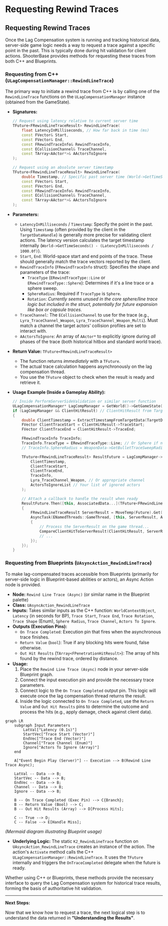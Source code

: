 # Requesting Rewind Traces

## Requesting Rewind Traces

Once the Lag Compensation system is running and tracking historical data, server-side game logic needs a way to request a trace against a specific point in the past. This is typically done during hit validation for client actions. ShooterBase provides methods for requesting these traces from both C++ and Blueprints.

### Requesting from C++ (`ULagCompensationManager::RewindLineTrace`)

The primary way to initiate a rewind trace from C++ is by calling one of the `RewindLineTrace` functions on the `ULagCompensationManager` instance (obtained from the GameState).

*   **Signatures:**

    ```cpp
    // Request using latency relative to current server time
    TFuture<FRewindLineTraceResult> RewindLineTrace(
        float LatencyInMilliseconds, // How far back in time (ms)
        const FVector& Start,
        const FVector& End,
        const FRewindTraceInfo& RewindTraceInfo,
        const ECollisionChannel& TraceChannel,
        const TArray<AActor*>& AActorsToIgnore
    );

    // Request using an absolute server timestamp
    TFuture<FRewindLineTraceResult> RewindLineTrace(
        double Timestamp, // Specific past server time (World->GetTimeSeconds())
        const FVector& Start,
        const FVector& End,
        const FRewindTraceInfo& RewindTraceInfo,
        const ECollisionChannel& TraceChannel,
        const TArray<AActor*>& AActorsToIgnore
    );
    ```
* **Parameters:**
  * `LatencyInMilliseconds` / `Timestamp`: Specify the point in the past. Using `Timestamp` (often provided by the client in the `TargetDataHandle`) is generally more precise for validating client actions. The latency version calculates the target timestamp internally (`World->GetTimeSeconds() - (LatencyInMilliseconds / 1000.0f)`).
  * `Start`, `End`: World-space start and end points of the trace. These should generally match the trace vectors reported by the client.
  * `RewindTraceInfo` (`FRewindTraceInfo` struct): Specifies the shape and parameters of the trace:
    * `TraceType` (`ERewindTraceType::Line` or `ERewindTraceType::Sphere`): Determines if it's a line trace or a sphere sweep.
    * `SphereRadius`: Required if `TraceType` is `Sphere`.
    * `Rotation`: _Currently seems unused in the core sphere/line trace logic but included in the struct, potentially for future expansion like box or capsule traces._
  * `TraceChannel`: The `ECollisionChannel` to use for the trace (e.g., `Lyra_TraceChannel_Weapon`, `Lyra_TraceChannel_Weapon_Multi`). Must match a channel the target actors' collision profiles are set to interact with.
  * `AActorsToIgnore`: An array of `AActor*` to explicitly ignore during _all_ phases of the trace (both historical hitbox and standard world trace).
* **Return Value:** `TFuture<FRewindLineTraceResult>`
  * The function returns _immediately_ with a `TFuture`.
  * The actual trace calculation happens asynchronously on the lag compensation thread.
  * You use the `TFuture` object to check when the result is ready and retrieve it.
*   **Usage Example (Inside a Gameplay Ability):**

    ```cpp
    // Inside PerformServerSideValidation or similar server function
    ULagCompensationManager* LagCompManager = GetWorld()->GetGameState()->FindComponentByClass<ULagCompensationManager>();
    if (LagCompManager && ClientHitResult) // ClientHitResult from TargetDataHandle
    {
        double ClientTimestamp = ExtractTimestampFromTargetData(TargetDataHandle.Get(i)); // Get timestamp
        FVector ClientTraceStart = ClientHitResult->TraceStart;
        FVector ClientTraceEnd = ClientHitResult->TraceEnd;

        FRewindTraceInfo TraceInfo;
        TraceInfo.TraceType = ERewindTraceType::Line; // Or Sphere if needed
        // TraceInfo.SphereRadius = WeaponData->GetBulletTraceSweepRadius(); // If sphere

        TFuture<FRewindLineTraceResult> ResultFuture = LagCompManager->RewindLineTrace(
            ClientTimestamp,
            ClientTraceStart,
            ClientTraceEnd,
            TraceInfo,
            Lyra_TraceChannel_Weapon, // Or appropriate channel
            ActorsToIgnoreList // Your list of ignored actors
        );

        // Attach a callback to handle the result when ready
        ResultFuture.Then([this, AssociatedData...](TFuture<FRewindLineTraceResult> Future)
        {
            FRewindLineTraceResult ServerResult = MoveTemp(Future).Get();
            AsyncTask(ENamedThreads::GameThread, [this, ServerResult, AssociatedData...]()
            {
                // Process the ServerResult on the game thread...
                CompareClientHitToServerResult(ClientHitResult, ServerResult);
                // ...
            });
        });
    }
    ```

### Requesting from Blueprints (`UAsyncAction_RewindLineTrace`)

To make lag-compensated traces accessible from Blueprints (primarily for server-side logic in Blueprint-based abilities or actors), an Async Action node is provided.

* **Node:** `Rewind Line Trace (Async)` (or similar name in the Blueprint palette)
* **Class:** `UAsyncAction_RewindLineTrace`
* **Inputs:** Takes similar inputs as the C++ function: `WorldContextObject`, `Latency` (in seconds for BP), `Trace Start`, `Trace End`, `Trace Rotation`, `Trace Shape` (Enum), `Sphere Radius`, `Trace Channel`, `Actors To Ignore`.
* **Outputs (Execution Pins):**
  * `On Trace Completed`: Execution pin that fires when the asynchronous trace finishes.
  * `Return Value` (`bool`): True if any blocking hits were found, false otherwise.
  * `Out Hit Results` (`TArray<FPenetrationHitResult>`): The array of hits found by the rewind trace, ordered by distance.
* **Usage:**
  1. Place the `Rewind Line Trace (Async)` node in your server-side Blueprint graph.
  2. Connect the input execution pin and provide the necessary trace parameters.
  3. Connect logic to the `On Trace Completed` output pin. This logic will execute once the lag compensation thread returns the result.
  4. Inside the logic connected to `On Trace Completed`, use the `Return Value` and `Out Hit Results` pins to determine the outcome and process the hits (e.g., apply damage, check against client data).

```mermaid
graph LR
    subgraph Input Parameters
        LatVal["Latency (0.1s)"]
        StartVec["Trace Start (Vector)"]
        EndVec["Trace End (Vector)"]
        Channel["Trace Channel (Enum)"]
        Ignore["Actors To Ignore (Array)"]
    end

    A["Event Begin Play (Server)"] -- Execution --> B(Rewind Line Trace Async);

    LatVal -- Data --> B;
    StartVec -- Data --> B;
    EndVec -- Data --> B;
    Channel -- Data --> B;
    Ignore -- Data --> B;

    B -- On Trace Completed (Exec Pin) --> C{Branch};
    B -- Return Value (Bool) --> C;
    B -- Out Hit Results (Array) --> D[Process Hits];

    C -- True --> D;
    C -- False --> E[Handle Miss];
```

_(Mermaid diagram illustrating Blueprint usage)_

* **Underlying Logic:** The static `K2_RewindLineTrace` function on `UAsyncAction_RewindLineTrace` creates an instance of the action. The action's `Activate` method calls the C++ `ULagCompensationManager::RewindLineTrace`. It uses the `TFuture` internally and triggers the `OnTraceCompleted` delegate when the future is ready.

Whether using C++ or Blueprints, these methods provide the necessary interface to query the Lag Compensation system for historical trace results, forming the basis of authoritative hit validation.

***

**Next Steps:**

Now that we know how to request a trace, the next logical step is to understand the data returned in **"Understanding the Results"**.
